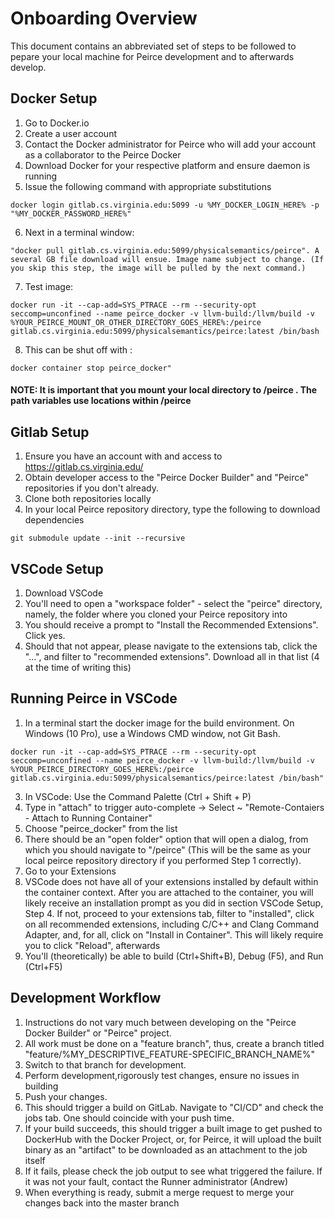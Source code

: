 # Onboarding Overview

This document contains an abbreviated set of steps to be followed to pepare your local machine for Peirce development and to afterwards develop.

## Docker Setup

1. Go to Docker.io
2. Create a user account
3. Contact the Docker administrator for Peirce who will add your account as a collaborator to the Peirce Docker
4. Download Docker for your respective platform and ensure daemon is running
5. Issue the following command with appropriate substitutions
```shell
docker login gitlab.cs.virginia.edu:5099 -u %MY_DOCKER_LOGIN_HERE% -p "%MY_DOCKER_PASSWORD_HERE%"
```
6. Next in a terminal window: 
```shell
"docker pull gitlab.cs.virginia.edu:5099/physicalsemantics/peirce". A several GB file download will ensue. Image name subject to change. (If you skip this step, the image will be pulled by the next command.)
```
7. Test image:
```shell
docker run -it --cap-add=SYS_PTRACE --rm --security-opt seccomp=unconfined --name peirce_docker -v llvm-build:/llvm/build -v %YOUR_PEIRCE_MOUNT_OR_OTHER_DIRECTORY_GOES_HERE%:/peirce gitlab.cs.virginia.edu:5099/physicalsemantics/peirce:latest /bin/bash
```
8. This can be shut off with : 
```shell
docker container stop peirce_docker"
```

#### NOTE: It is important that you mount your local directory to /peirce . The path variables use locations within /peirce

## Gitlab Setup

1. Ensure you have an account with and access to https://gitlab.cs.virginia.edu/
2. Obtain developer access to the "Peirce Docker Builder" and "Peirce" repositories if you don't already.
3. Clone both repositories locally
4. In your local Peirce repository directory, type the following to download dependencies
```shell
git submodule update --init --recursive
```

## VSCode Setup

1. Download VSCode
2. You'll need to open a "workspace folder" - select the "peirce" directory, namely, the folder where you cloned your Peirce repository into
3. You should receive a prompt to "Install the Recommended Extensions". Click yes.
4. Should that not appear, please navigate to the extensions tab, click the "...", and filter to "recommended extensions". Download all in that list (4 at the time of writing this)

## Running Peirce in VSCode

1. In a terminal start the docker image for the build environment. On Windows (10 Pro), use a Windows CMD window, not Git Bash. 
```shell
docker run -it --cap-add=SYS_PTRACE --rm --security-opt seccomp=unconfined --name peirce_docker -v llvm-build:/llvm/build -v %YOUR_PEIRCE_DIRECTORY_GOES_HERE%:/peirce gitlab.cs.virginia.edu:5099/physicalsemantics/peirce:latest /bin/bash"
```
3. In VSCode: Use the Command Palette (Ctrl + Shift + P)
3. Type in "attach" to trigger auto-complete -> Select ~ "Remote-Contaiers - Attach to Running Container"
4. Choose "peirce_docker" from the list
5. There should be an "open folder" option that will open a dialog, from which you should navigate to "/peirce" (This will be the same as your local peirce repository directory if you performed Step 1 correctly).
6. Go to your Extensions
7. VSCode does not have all of your extensions installed by default within the container context. After you are attached to the container, you will likely receive an installation prompt as you did in section VSCode Setup, Step 4. If not, proceed to your extensions tab, filter to "installed", click on all recommended extensions, including C/C++ and Clang Command Adapter, and, for all, click on "Install in Container". This will likely require you to click "Reload", afterwards
8. You'll (theoretically) be able to build (Ctrl+Shift+B), Debug (F5), and Run (Ctrl+F5)


## Development Workflow

1. Instructions do not vary much between developing on the "Peirce Docker Builder" or "Peirce" project.
2. All work must be done on a "feature branch", thus, create a branch titled "feature/%MY_DESCRIPTIVE_FEATURE-SPECIFIC_BRANCH_NAME%"
3. Switch to that branch for development.
4. Perform development,rigorously test changes, ensure no issues in building
5. Push your changes. 
6. This should trigger a build on GitLab. Navigate to "CI/CD" and check the jobs tab. One should coincide with your push time.
7. If your build succeeds, this should trigger a built image to get pushed to DockerHub with the Docker Project, or, for Peirce, it will upload the built binary as an "artifact" to be downloaded as an attachment to the job itself
8. If it fails, please check the job output to see what triggered the failure. If it was not your fault, contact the Runner administrator (Andrew)
9. When everything is ready, submit a merge request to merge your changes back into the master branch